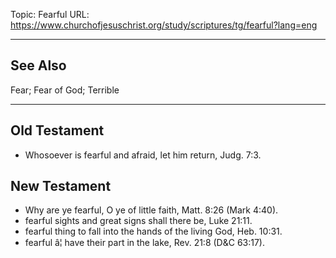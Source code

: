 Topic: Fearful
URL: https://www.churchofjesuschrist.org/study/scriptures/tg/fearful?lang=eng

---

## See Also

Fear; Fear of God; Terrible

---

## Old Testament

- Whosoever is fearful and afraid, let him return, Judg. 7:3.

## New Testament

- Why are ye fearful, O ye of little faith, Matt. 8:26 (Mark 4:40).
- fearful sights and great signs shall there be, Luke 21:11.
- fearful thing to fall into the hands of the living God, Heb. 10:31.
- fearful â¦ have their part in the lake, Rev. 21:8 (D&C 63:17).

